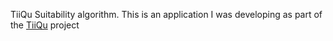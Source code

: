 TiiQu Suitability algorithm. This is an application I was developing as part of the [TiiQu](https://tiiqu.com/team/) project

